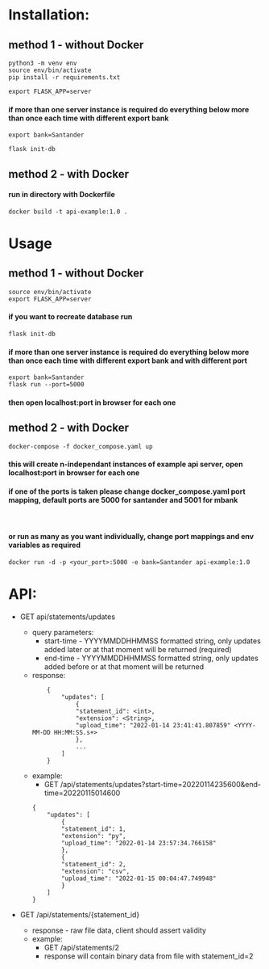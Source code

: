 # Installation:

## method 1 - without Docker

```
python3 -m venv env
source env/bin/activate
pip install -r requirements.txt

export FLASK_APP=server
```

#### if more than one server instance is required do everything below more than once each time with different export bank

```
export bank=Santander

flask init-db
```

## method 2 - with Docker

#### run in directory with Dockerfile 

```
docker build -t api-example:1.0 .
```

# Usage

## method 1 - without Docker
```
source env/bin/activate
export FLASK_APP=server
```

#### if you want to recreate database run
```
flask init-db
```

#### if more than one server instance is required do everything below more than once each time with different export bank and with different port

```
export bank=Santander
flask run --port=5000
```

#### then open localhost:port in browser for each one

## method 2 - with Docker
```
docker-compose -f docker_compose.yaml up
```
#### this will create n-independant instances of example api server, open localhost:port in browser for each one
#### if one of the ports is taken please change docker_compose.yaml port mapping, default ports are 5000 for santander and 5001 for mbank

<br>

#### or run as many as you want individually, change port mappings and env variables as required
``` 
docker run -d -p <your_port>:5000 -e bank=Santander api-example:1.0
```

# API:

- GET api/statements/updates
    - query parameters:
        - start-time - YYYYMMDDHHMMSS formatted string, only updates added later or at that moment will be returned (required)
        - end-time   - YYYYMMDDHHMMSS formatted string, only updates added before or at that moment will be returned
    - response:
        ```
            {
                "updates": [
                    {
                    "statement_id": <int>,
                    "extension": <String>,
                    "upload_time": "2022-01-14 23:41:41.807859" <YYYY-MM-DD HH:MM:SS.s+>
                    },
                    ...
                ]
            }
        ```
    - example: 
        - GET /api/statements/updates?start-time=20220114235600&end-time=20220115014600
        ```
        {
            "updates": [
                {
                "statement_id": 1,
                "extension": "py",
                "upload_time": "2022-01-14 23:57:34.766158"
                },
                {
                "statement_id": 2,
                "extension": "csv",
                "upload_time": "2022-01-15 00:04:47.749948"
                }
            ]
        }
        ```


- GET /api/statements/{statement_id}
    - response - raw file data, client should assert validity
    - example:
        - GET /api/statements/2
        - response will contain binary data from file with statement_id=2